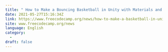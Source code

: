 ```yaml
---
title: " How to Make a Bouncing Basketball in Unity with Materials and Textures 🏀 "
date: 2021-05-27T15:16:34Z
link: https://www.freecodecamp.org/news/how-to-make-a-basketball-in-unity-with-materials-and-textures/?utm_medium=RSS&utm_source=news.12bit.vn
site: www.freecodecamp.org/news
language: English
category:
  -   
draft: false
---
```

